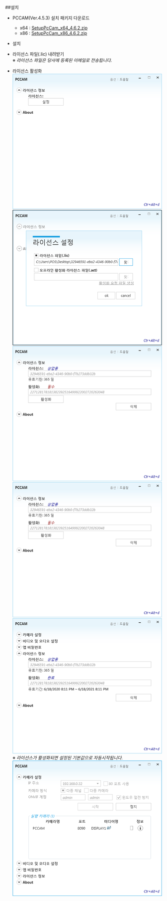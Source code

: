 ##설치

-	PCCAM(Ver.4.5.3) 설치 패키지 다운로드

	-	x64 : [SetupPcCam_x64_4.6.2.zip](https://1drv.ms/u/s!Av5BT03azSRRzjpweZe12dNv5jBJ?e=5jZeLt)
	-	x86 : [SetupPcCam_x86_4.6.2.zip](https://1drv.ms/u/s!Av5BT03azSRRzjuQmRstF2YSctMb?e=WRvglE)

-	설치

-	라이선스 파일(.lic) 내려받기  
	※ *라이선스 파일은 당사에 등록된 이메일로 전송됩니다.*

-	라이선스 활성화  
	![](/img/lic_menu.png)  
	![](/img/lic_import.png)  
	![](/img/lic_imported.png)  
	![](/img/lic_act.png)  
	![](/img/lic_acted.png)  
	※ *라이선스가 활성화되면 설정된 기본값으로 자동시작됩니다.*  
	![](/img/default_start.png)
